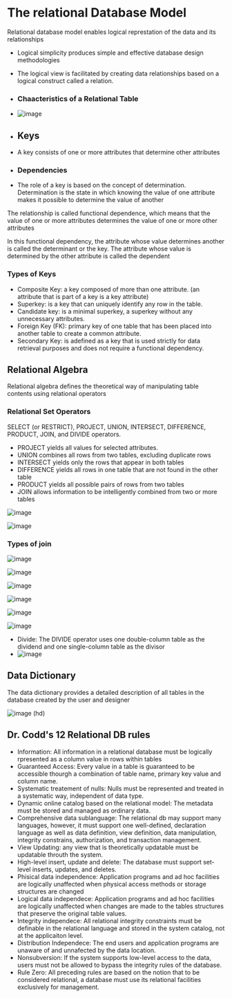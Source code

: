 # The relational Database Model

Relational database model enables logical represtation of the data and its relationships
- Logical simplicity produces simple and effective database design methodologies
- The logical view is facilitated by creating data relationships based on a logical construct called a relation.

- ### Chaacteristics of a Relational Table

- ![image](https://github.com/PauloWgDev/NTUST-UPTP---Study-Notes/assets/133529935/6565de34-7c45-4988-9cde-3258cd24983c)

- ## Keys

- A key consists of one or more attributes that determine other attributes

- ### Dependencies

- The role of a key is based on the concept of determination. Determination is the state in which 
knowing the value of one attribute makes it possible to determine the value of another

The relationship is called functional dependence, which means that the value of one or more attributes determines the 
value of one or more other attributes

In this functional dependency, the attribute whose value determines another is called the determinant or the key. The attribute whose value is determined by the other attribute is called the dependent

### Types of Keys

- Composite Key: a key composed of more than one attribute. (an attribute that is part of a key is a key attribute)
- Superkey: is a key that can uniquely identify any row in the table.
- Candidate key: is a minimal superkey, a superkey without any unnecessary attributes.
- Foreign Key (FK): primary key of one table that has been placed into another table to create a common attribute.
- Secondary Key: is adefined as a key that is used strictly for data retrieval purposes and does not require a functional dependency.

## Relational Algebra

Relational algebra defines the theoretical way of manipulating table contents 
using relational operators

### Relational Set Operators

SELECT (or RESTRICT), 
PROJECT, UNION, INTERSECT, DIFFERENCE, PRODUCT, JOIN, and DIVIDE 
operators.

- PROJECT yields all values for selected attributes.
- UNION combines all rows from two tables, excluding duplicate rows
- INTERSECT yields only the rows that appear in both tables
- DIFFERENCE yields all rows in one table that are not found in the other table
- PRODUCT yields all possible pairs of rows from two tables
- JOIN allows information to be intelligently combined from two or more tables

![image](https://github.com/PauloWgDev/NTUST-UPTP---Study-Notes/assets/133529935/52cfa053-23c6-4a85-9e38-9c380098d538)

![image](https://github.com/PauloWgDev/NTUST-UPTP---Study-Notes/assets/133529935/2680c531-0d91-48a2-bb18-2857cf3efdf5)

### Types of join

![image](https://github.com/PauloWgDev/NTUST-UPTP---Study-Notes/assets/133529935/84499d2b-57b8-4566-b302-6c97330ae055)

![image](https://github.com/PauloWgDev/NTUST-UPTP---Study-Notes/assets/133529935/2d2bfc8a-23c6-4601-8ee6-6cb602f97c1f)

![image](https://github.com/PauloWgDev/NTUST-UPTP---Study-Notes/assets/133529935/43017acc-e043-46ad-9f56-eb0d9fda604a)

![image](https://github.com/PauloWgDev/NTUST-UPTP---Study-Notes/assets/133529935/33b789d5-81a9-412e-836f-f14a02945660)

![image](https://github.com/PauloWgDev/NTUST-UPTP---Study-Notes/assets/133529935/3f51edbc-9980-44e4-97aa-4d762169240b)

![image](https://github.com/PauloWgDev/NTUST-UPTP---Study-Notes/assets/133529935/76030122-83e8-4642-9aa4-a225dd5fb535)

- Divide: The DIVIDE operator uses one double-column table as the dividend and one single-column table as the divisor
- ![image](https://github.com/PauloWgDev/NTUST-UPTP---Study-Notes/assets/133529935/8ef39577-7fec-43ca-b3ac-e33090dbbb4b)

## Data Dictionary 

The data dictionary provides a detailed description of all tables in the database created by the 
user and designer

![image](https://github.com/PauloWgDev/NTUST-UPTP---Study-Notes/assets/133529935/21800bc2-bd77-415d-99fb-0250a80c787a)
(hd)


## Dr. Codd's 12 Relational DB rules

- Information: All information in a relational database must be logically rpresented as a column value in rows within tables
- Guaranteed Access: Every value in a table is guaranteed to be accessible thourgh a combination of table name, primary key value and column name.
- Systematic treatement of nulls: Nulls must be represented and treated in a systematic way, independent of data type.
- Dynamic online catalog based on the relational model: The metadata must be stored and managed as ordinary data.
- Comprehensive data sublanguage: The relational db may support many languages, however, it must support one well-defined, declaration language as well as data definition, view definition, data manipulation, integrity constrains, authorization, and transaction management.
- View Updating: any view that is theoretically updatable must be updatable throuth the system.
- High-level insert, update and delete: The database must support set-level inserts, updates, and deletes.
- Phisical data independence: Application programs and ad hoc facilities are logically unaffected when physical access methods or storage structures are changed
- Logical data independece: Application programs and ad hoc facilities are logically unaffected when changes are made to the tables structures that preserve the original table values.
- Integrity independece: All relational integrity constraints must be definable in the relational language and stored in the system catalog, not at the applicaiton level.
- Distribution Independece: The end users and application programs are unaware of and unnafected by the data location.
- Nonsubversion: If the system supports low-level access to the data, users must not be allowed to bypass the integrity rules of the database.
- Rule Zero:  All preceding rules are based on the notion that to be considered relational, a database must use its relational facilities exclusively for management.



